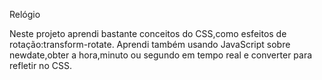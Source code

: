 Relógio

Neste projeto aprendi bastante conceitos do CSS,como esfeitos de rotação:transform-rotate.
Aprendi também usando JavaScript sobre newdate,obter a hora,minuto ou segundo em tempo real e converter para refletir no CSS.
